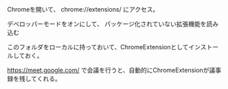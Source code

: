 Chromeを開いて、
chrome://extensions/
にアクセス。

デベロッパーモードをオンにして、
パッケージ化されていない拡張機能を読み込む

このフォルダをローカルに持っておいて、ChromeExtensionとしてインストールしておく。

https://meet.google.com/
で会議を行うと、自動的にChromeExtensionが議事録を残してくれる。
